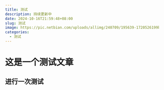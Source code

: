 ```yaml
---
title: 测试
description: 持续更新中
date: 2024-10-16T21:59:48+08:00
slug: 测试
image: https://pic.netbian.com/uploads/allimg/240709/195639-1720526199b2a1.jpg
categories:
  - 测试
---
```


# 这是一个测试文章
## 进行一次测试
